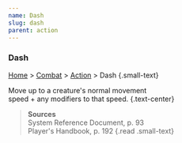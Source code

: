 ```yaml
---
name: Dash
slug: dash
parent: action
---
```

### Dash
[Home](dm-operations-center) > [Combat](combat) > [Action](action) > Dash {.small-text}

Move up to a creature's normal movement<br/> speed + any modifiers to that speed. {.text-center}

> **Sources** <br/>
> System Reference Document, p. 93<br/>
> Player's Handbook, p. 192
{.read .small-text}